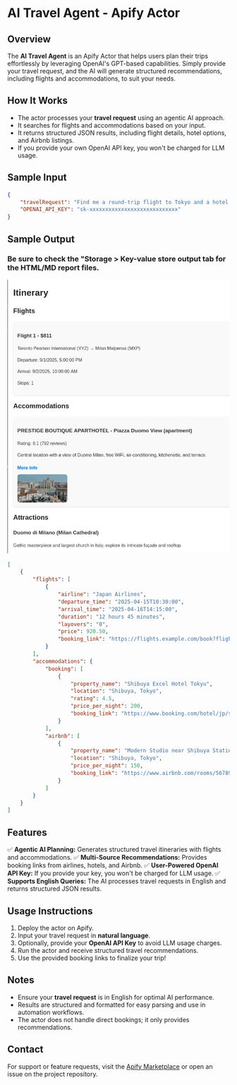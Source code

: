 # AI Travel Agent - Apify Actor

## Overview
The **AI Travel Agent** is an Apify Actor that helps users plan their trips effortlessly by leveraging OpenAI's GPT-based capabilities. Simply provide your travel request, and the AI will generate structured recommendations, including flights and accommodations, to suit your needs.

## How It Works
- The actor processes your **travel request** using an agentic AI approach.
- It searches for flights and accommodations based on your input.
- It returns structured JSON results, including flight details, hotel options, and Airbnb listings.
- If you provide your own OpenAI API key, you won't be charged for LLM usage.

## Sample Input
```json
{
    "travelRequest": "Find me a round-trip flight to Tokyo and a hotel near Shibuya for April 15-22.",
    "OPENAI_API_KEY": "sk-xxxxxxxxxxxxxxxxxxxxxxxxxxxx"
}
```

## Sample Output
### Be sure to check the "Storage > Key-value store output tab for the HTML/MD report files.
![Sample HTML itinerary](https://raw.githubusercontent.com/JEBishop/ai-travel-agent/main/sample_report.png)
```json
[
    {
        "flights": [
            {
                "airline": "Japan Airlines",
                "departure_time": "2025-04-15T10:30:00",
                "arrival_time": "2025-04-16T14:15:00",
                "duration": "12 hours 45 minutes",
                "layovers": "0",
                "price": 920.50,
                "booking_link": "https://flights.example.com/book?flight=12345"
            }
        ],
        "accommodations": {
            "booking": [
                {
                    "property_name": "Shibuya Excel Hotel Tokyu",
                    "location": "Shibuya, Tokyo",
                    "rating": 4.5,
                    "price_per_night": 200,
                    "booking_link": "https://www.booking.com/hotel/jp/shibuya-excel.html"
                }
            ],
            "airbnb": [
                {
                    "property_name": "Modern Studio near Shibuya Station",
                    "location": "Shibuya, Tokyo",
                    "price_per_night": 150,
                    "booking_link": "https://www.airbnb.com/rooms/56789012"
                }
            ]
        }
    }
]
```

## Features
✅ **Agentic AI Planning:** Generates structured travel itineraries with flights and accommodations.
✅ **Multi-Source Recommendations:** Provides booking links from airlines, hotels, and Airbnb.
✅ **User-Powered OpenAI API Key:** If you provide your key, you won't be charged for LLM usage.
✅ **Supports English Queries:** The AI processes travel requests in English and returns structured JSON results.

## Usage Instructions
1. Deploy the actor on Apify.
2. Input your travel request in **natural language**.
3. Optionally, provide your **OpenAI API Key** to avoid LLM usage charges.
4. Run the actor and receive structured travel recommendations.
5. Use the provided booking links to finalize your trip!

## Notes
- Ensure your **travel request** is in English for optimal AI performance.
- Results are structured and formatted for easy parsing and use in automation workflows.
- The actor does not handle direct bookings; it only provides recommendations.

## Contact
For support or feature requests, visit the [Apify Marketplace](https://apify.com) or open an issue on the project repository.

